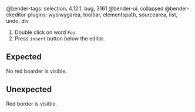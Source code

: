 @bender-tags: selection, 4.12.1, bug, 3161
@bender-ui: collapsed
@bender-ckeditor-plugins: wysiwygarea, toolbar, elementspath, sourcearea, list, undo, div

1. Double click on word `Foo`.
1. Press `insert` button below the editor.

## Expected

No red boarder is visible.

## Unexpected

Red border is visible.
